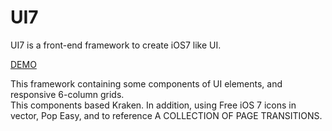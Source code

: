 UI7
===

UI7 is a front-end framework to create iOS7 like UI.  

[DEMO](http://akira-miyake.github.io/UI7/)

This framework containing some components of UI elements, and responsive 6-column grids.  
This components based Kraken. In addition, using Free iOS 7 icons in vector, Pop Easy, and to reference A COLLECTION OF PAGE TRANSITIONS.   

